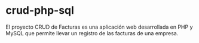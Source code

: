 # crud-php-sql
El proyecto CRUD de Facturas es una aplicación web desarrollada en PHP y MySQL que permite llevar un registro de las facturas de una empresa.
